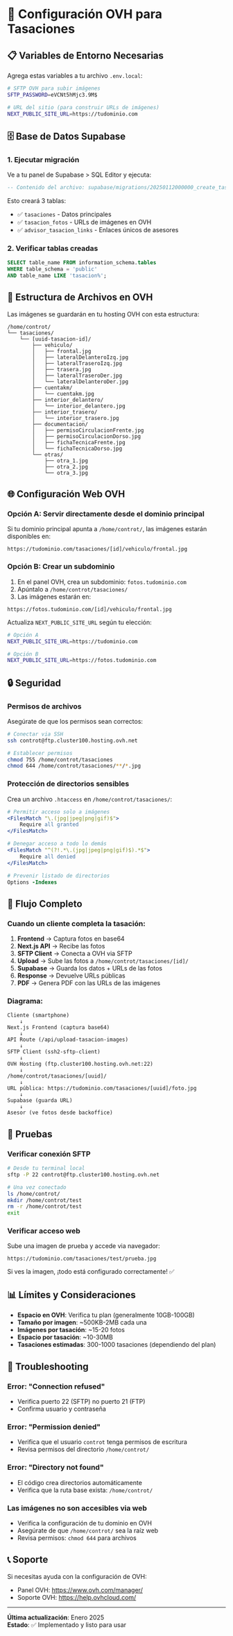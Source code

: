 # 🔧 Configuración OVH para Tasaciones

## 📋 Variables de Entorno Necesarias

Agrega estas variables a tu archivo `.env.local`:

```bash
# SFTP OVH para subir imágenes
SFTP_PASSWORD=eVCNt5hMjc3.9M$

# URL del sitio (para construir URLs de imágenes)
NEXT_PUBLIC_SITE_URL=https://tudominio.com
```

## 🗄️ Base de Datos Supabase

### 1. Ejecutar migración

Ve a tu panel de Supabase > SQL Editor y ejecuta:

```sql
-- Contenido del archivo: supabase/migrations/20250112000000_create_tasaciones_tables.sql
```

Esto creará 3 tablas:
- ✅ `tasaciones` - Datos principales
- ✅ `tasacion_fotos` - URLs de imágenes en OVH
- ✅ `advisor_tasacion_links` - Enlaces únicos de asesores

### 2. Verificar tablas creadas

```sql
SELECT table_name FROM information_schema.tables 
WHERE table_schema = 'public' 
AND table_name LIKE 'tasacion%';
```

## 📁 Estructura de Archivos en OVH

Las imágenes se guardarán en tu hosting OVH con esta estructura:

```
/home/controt/
└── tasaciones/
    └── [uuid-tasacion-id]/
        ├── vehiculo/
        │   ├── frontal.jpg
        │   ├── lateralDelanteroIzq.jpg
        │   ├── lateralTraseroIzq.jpg
        │   ├── trasera.jpg
        │   ├── lateralTraseroDer.jpg
        │   └── lateralDelanteroDer.jpg
        ├── cuentakm/
        │   └── cuentakm.jpg
        ├── interior_delantero/
        │   └── interior_delantero.jpg
        ├── interior_trasero/
        │   └── interior_trasero.jpg
        ├── documentacion/
        │   ├── permisoCirculacionFrente.jpg
        │   ├── permisoCirculacionDorso.jpg
        │   ├── fichaTecnicaFrente.jpg
        │   └── fichaTecnicaDorso.jpg
        └── otras/
            ├── otra_1.jpg
            ├── otra_2.jpg
            └── otra_3.jpg
```

## 🌐 Configuración Web OVH

### Opción A: Servir directamente desde el dominio principal

Si tu dominio principal apunta a `/home/controt/`, las imágenes estarán disponibles en:

```
https://tudominio.com/tasaciones/[id]/vehiculo/frontal.jpg
```

### Opción B: Crear un subdominio

1. En el panel OVH, crea un subdominio: `fotos.tudominio.com`
2. Apúntalo a `/home/controt/tasaciones/`
3. Las imágenes estarán en:

```
https://fotos.tudominio.com/[id]/vehiculo/frontal.jpg
```

Actualiza `NEXT_PUBLIC_SITE_URL` según tu elección:

```bash
# Opción A
NEXT_PUBLIC_SITE_URL=https://tudominio.com

# Opción B
NEXT_PUBLIC_SITE_URL=https://fotos.tudominio.com
```

## 🔒 Seguridad

### Permisos de archivos

Asegúrate de que los permisos sean correctos:

```bash
# Conectar via SSH
ssh controt@ftp.cluster100.hosting.ovh.net

# Establecer permisos
chmod 755 /home/controt/tasaciones
chmod 644 /home/controt/tasaciones/**/*.jpg
```

### Protección de directorios sensibles

Crea un archivo `.htaccess` en `/home/controt/tasaciones/`:

```apache
# Permitir acceso solo a imágenes
<FilesMatch "\.(jpg|jpeg|png|gif)$">
    Require all granted
</FilesMatch>

# Denegar acceso a todo lo demás
<FilesMatch "^(?!.*\.(jpg|jpeg|png|gif)$).*$">
    Require all denied
</FilesMatch>

# Prevenir listado de directorios
Options -Indexes
```

## 🔄 Flujo Completo

### Cuando un cliente completa la tasación:

1. **Frontend** → Captura fotos en base64
2. **Next.js API** → Recibe las fotos
3. **SFTP Client** → Conecta a OVH via SFTP
4. **Upload** → Sube las fotos a `/home/controt/tasaciones/[id]/`
5. **Supabase** → Guarda los datos + URLs de las fotos
6. **Response** → Devuelve URLs públicas
7. **PDF** → Genera PDF con las URLs de las imágenes

### Diagrama:

```
Cliente (smartphone)
    ↓
Next.js Frontend (captura base64)
    ↓
API Route (/api/upload-tasacion-images)
    ↓
SFTP Client (ssh2-sftp-client)
    ↓
OVH Hosting (ftp.cluster100.hosting.ovh.net:22)
    ↓
/home/controt/tasaciones/[uuid]/
    ↓
URL pública: https://tudominio.com/tasaciones/[uuid]/foto.jpg
    ↓
Supabase (guarda URL)
    ↓
Asesor (ve fotos desde backoffice)
```

## 🧪 Pruebas

### Verificar conexión SFTP

```bash
# Desde tu terminal local
sftp -P 22 controt@ftp.cluster100.hosting.ovh.net

# Una vez conectado
ls /home/controt/
mkdir /home/controt/test
rm -r /home/controt/test
exit
```

### Verificar acceso web

Sube una imagen de prueba y accede via navegador:

```
https://tudominio.com/tasaciones/test/prueba.jpg
```

Si ves la imagen, ¡todo está configurado correctamente! ✅

## 📊 Límites y Consideraciones

- **Espacio en OVH**: Verifica tu plan (generalmente 10GB-100GB)
- **Tamaño por imagen**: ~500KB-2MB cada una
- **Imágenes por tasación**: ~15-20 fotos
- **Espacio por tasación**: ~10-30MB
- **Tasaciones estimadas**: 300-1000 tasaciones (dependiendo del plan)

## 🐛 Troubleshooting

### Error: "Connection refused"
- Verifica puerto 22 (SFTP) no puerto 21 (FTP)
- Confirma usuario y contraseña

### Error: "Permission denied"
- Verifica que el usuario `controt` tenga permisos de escritura
- Revisa permisos del directorio `/home/controt/`

### Error: "Directory not found"
- El código crea directorios automáticamente
- Verifica que la ruta base exista: `/home/controt/`

### Las imágenes no son accesibles via web
- Verifica la configuración de tu dominio en OVH
- Asegúrate de que `/home/controt/` sea la raíz web
- Revisa permisos: `chmod 644` para archivos

## 📞 Soporte

Si necesitas ayuda con la configuración de OVH:
- Panel OVH: https://www.ovh.com/manager/
- Soporte OVH: https://help.ovhcloud.com/

---

**Última actualización**: Enero 2025  
**Estado**: ✅ Implementado y listo para usar


